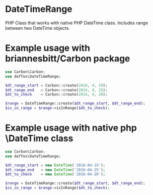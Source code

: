 # DateTimeRange
PHP Class that works with native PHP DateTime class. Includes range between two DateTime objects.

# Example usage with briannesbitt/Carbon package

```php
use Carbon\Carbon;
use daffox\DateTimeRange;

$dt_range_start = Carbon::create(2016, 4, 19);
$dt_range_end   = Carbon::create(2016, 4, 25);
$dt_to_check    = Carbon::create(2016, 4, 20);

$range = DateTimeRange::create($dt_range_start, $dt_range_end);
$is_in_range = $range->isInRange($dt_to_check);
```


# Example usage with native php \DateTime class

```php
use Carbon\Carbon;
use daffox\DateTimeRange;

$dt_range_start = new DateTime('2016-04-19');
$dt_range_end   = new DateTime('2016-04-25');
$dt_to_check    = new DateTime('2016-04-20');

$range = DateTimeRange::create($dt_range_start, $dt_range_end);
$is_in_range = $range->isInRange($dt_to_check);
```
